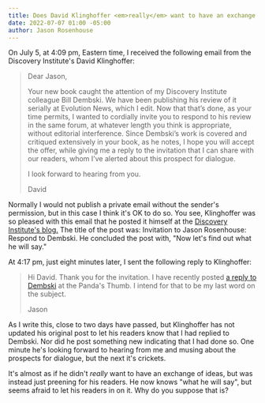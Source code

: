 ```yaml
---
title: Does David Klinghoffer <em>really</em> want to have an exchange of ideas?
date: 2022-07-07 01:00 -05:00
author: Jason Rosenhouse
---
```

<p>
On July 5, at 4:09 pm, Eastern time, I received the following email from the Discovery Institute's David Klinghoffer:
<BLOCKQUOTE>
Dear Jason,

Your new book caught the attention of my Discovery Institute colleague Bill Dembski. We have been publishing his review of it serially at Evolution News, which I edit. Now that that’s done, as your time permits, I wanted to cordially invite you to respond to his review in the same forum, at whatever length you think is appropriate, without editorial interference. Since Dembski’s work is covered and critiqued extensively in your book, as he notes, I hope you will accept the offer, while giving me a reply to the invitation that I can share with our readers, whom I’ve alerted about this prospect for dialogue.

I look forward to hearing from you.

David
</BLOCKQUOTE>
</p>
<p>
Normally I would not publish a private email without the sender's permission, but in this case I think it's OK to do so.  You see, Klinghoffer was so pleased with this email that he posted it himself at the <a href="https://evolutionnews.org/2022/07/invitation-to-jason-rosenhouse-respond-to-dembski/">Discovery Institute's blog.</a>  The title of the post was: Invitation to Jason Rosenhouse: Respond to Dembski.  He concluded the post with, "Now let's find out what he will say."
</p>
<p>
At 4:17 pm, just eight minutes later, I sent the following reply to Klinghoffer:
<BLOCKQUOTE>
Hi David.  Thank you for the invitation.  I have recently posted <a href="https://pandasthumb.org/archives/2022/07/Dembski-response.html">a reply to Dembski</a> at the Panda's Thumb.  I intend for that to be my last word on the subject.
  
Jason
  </BLOCKQUOTE>
</p>
<p>
As I write this, close to two days have passed, but Klinghoffer has not updated his original post to let his readers know that I had replied to Dembski.  Nor did he post something new indicating that I had done so.  One minute he's looking forward to hearing from me and musing about the prospects for dialogue, but the next it's crickets.
  </p>
  <p>
  It's almost as if he didn't <em>really</em> want to have an exchange of ideas, but was instead just preening for his readers. He now knows "what he will say", but seems afraid to let his readers in on it.  Why do you suppose that is?
